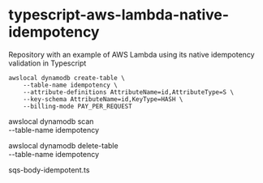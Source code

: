 # typescript-aws-lambda-native-idempotency
Repository with an example of AWS Lambda using its native idempotency validation in Typescript

``` shell
awslocal dynamodb create-table \
    --table-name idempotency \
    --attribute-definitions AttributeName=id,AttributeType=S \
    --key-schema AttributeName=id,KeyType=HASH \
    --billing-mode PAY_PER_REQUEST
```


awslocal dynamodb scan \
    --table-name idempotency

awslocal dynamodb delete-table \
    --table-name idempotency

sqs-body-idempotent.ts
